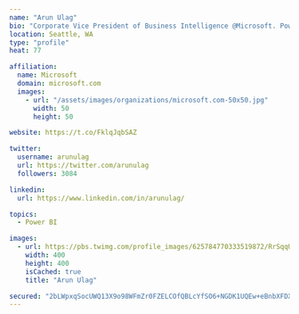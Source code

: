 ```yaml
---
name: "Arun Ulag"
bio: "Corporate Vice President of Business Intelligence @Microsoft. Power BI, Azure Analysis Services, SQL Server Analysis Services, SQL Server Reporting Services"
location: Seattle, WA
type: "profile"
heat: 77

affiliation:
  name: Microsoft
  domain: microsoft.com
  images:
    - url: "/assets/images/organizations/microsoft.com-50x50.jpg"
      width: 50
      height: 50

website: https://t.co/FklqJqbSAZ

twitter:
  username: arunulag
  url: https://twitter.com/arunulag
  followers: 3084

linkedin:
  url: https://www.linkedin.com/in/arunulag/

topics:
  - Power BI

images:
  - url: https://pbs.twimg.com/profile_images/625784770333519872/RrSqqUEZ_400x400.jpg
    width: 400
    height: 400
    isCached: true
    title: "Arun Ulag"

secured: "2bLWpxqSocUWQ13X9o98WFmZr0FZELCOfQBLcYfSO6+NGDK1UQEw+eBnbXFDXydu/pNcU1kMmi/x+4TBnTnv+VIMUUlrXNU8ZkLVyMQ9UWqK2ioTgtGWb4t5NI8uDeH0MFjPiVfkmKjzZhrecPqU5UPN7D0nF6wTbDLgru0SFqCI2uH4CAu60SxBxjKDx6IYOCgT+wz0IyNRdQZQjhtrr5AWVOaFLIp6GrbH5OZXwDs1mQy7qVR9UMdyTxqNLGkSfm+9xV1LjRS3V7NmVAAppnFXsPGs2crrZN1NcZaLunNbz/WoB7pmBtHitkR+921UcaeUTpEkqHW4w92vx9uv6p7n5iRS+uLpT/ueUjM5w8mZqttdTb4PlGBut0tmqPOG0+gUXQU0rTP5p/nRUanSS+0xrPXWmwg5wLrTqwKvX7U=;/7RzAnJ96jGnPyLMhsiaqQ=="
---
```


